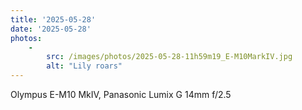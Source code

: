 ```yaml
---
title: '2025-05-28'
date: '2025-05-28'
photos:
    -
        src: /images/photos/2025-05-28-11h59m19_E-M10MarkIV.jpg
        alt: "Lily roars"
---
```

Olympus E-M10 MkIV, Panasonic Lumix G 14mm f/2.5